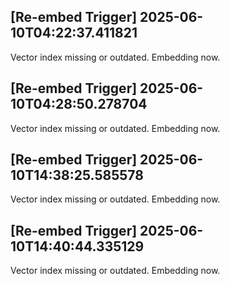 
## [Re-embed Trigger] 2025-06-10T04:22:37.411821
Vector index missing or outdated. Embedding now.

## [Re-embed Trigger] 2025-06-10T04:28:50.278704
Vector index missing or outdated. Embedding now.

## [Re-embed Trigger] 2025-06-10T14:38:25.585578
Vector index missing or outdated. Embedding now.

## [Re-embed Trigger] 2025-06-10T14:40:44.335129
Vector index missing or outdated. Embedding now.
